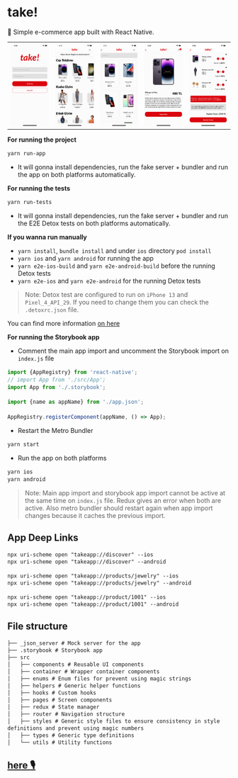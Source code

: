 # take!

🛒 Simple e-commerce app built with React Native.

|                             |                             |                             |                             |                              |
| :-------------------------: | :-------------------------: | :-------------------------: | :-------------------------: | :--------------------------: |
| ![img-1](doc/ss_1.png '1') | ![img-2](doc/ss_2.png '2') | ![img-3](doc/ss_3.png '3') | ![img-4](doc/ss_4.png '4') | ![img-5](doc/ss_5.png '5') |

**For running the project**
```bash
yarn run-app
```

- It will gonna install dependencies, run the fake server + bundler and run the app on both platforms automatically.

**For running the tests**
```bash
yarn run-tests
```
- It will gonna install dependencies, run the fake server + bundler and run the E2E Detox tests on both platforms automatically.

**If you wanna run manually**
  - `yarn install`, `bundle install` and under `ios` directory `pod install`
  - `yarn ios` and `yarn android` for running the app
  - `yarn e2e-ios-build` and `yarn e2e-android-build` before the running Detox tests
  - `yarn e2e-ios` and `yarn e2e-android` for the running Detox tests

> Note: Detox test are configured to run on `iPhone 13` and `Pixel_4_API_29`. If you need to change them you can check the `.detoxrc.json` file.

You can find more information [on here](https://wix.github.io/Detox/docs/introduction/project-setup#step-3-device-configs)

**For running the Storybook app**
- Comment the main app import and uncomment the Storybook import on `index.js` file
```js
import {AppRegistry} from 'react-native';
// import App from './src/App';
import App from './.storybook';

import {name as appName} from './app.json';

AppRegistry.registerComponent(appName, () => App);
```
- Restart the Metro Bundler
```bash
yarn start
```
- Run the app on both platforms
```bash
yarn ios
yarn android
```
> Note: Main app import and storybook app import cannot be active at the same time on `index.js` file. Redux gives an error when both are active. Also metro bundler should restart again when app import changes because it caches the previous import. 

## App Deep Links
```
npx uri-scheme open "takeapp://discover" --ios
npx uri-scheme open "takeapp://discover" --android

npx uri-scheme open "takeapp://products/jewelry" --ios
npx uri-scheme open "takeapp://products/jewelry" --android

npx uri-scheme open "takeapp://product/1001" --ios
npx uri-scheme open "takeapp://product/1001" --android
```

## File structure
```
├── _json_server # Mock server for the app
├── .storybook # Storybook app
├── src
│   ├── components # Reusable UI components
│   ├── container # Wrapper container components
│   ├── enums # Enum files for prevent using magic strings
│   ├── helpers # Generic helper functions
│   ├── hooks # Custom hooks
│   ├── pages # Screen components
│   ├── redux # State manager
│   ├── router # Navigation structure
│   ├── styles # Generic style files to ensure consistency in style definitions and prevent using magic numbers
│   ├── types # Generic type definitions
│   └── utils # Utility functions
```

## [here 🎙️](https://www.youtube.com/watch?v=8hZLpHpSKwk)
